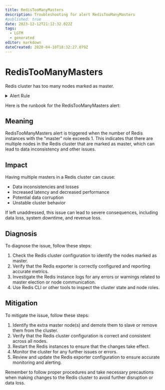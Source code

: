 ```yaml
---
title: RedisTooManyMasters
description: Troubleshooting for alert RedisTooManyMasters
#published: true
date: 2023-12-12T21:12:32.022Z
tags: 
  - LGTM
  - generated
editor: markdown
dateCreated: 2020-04-10T18:32:27.079Z
---
```


# RedisTooManyMasters

Redis cluster has too many nodes marked as master.

<details>
  <summary>Alert Rule</summary>

{{% rule "redis/oliver006-redis-exporter.yml" "RedisTooManyMasters" %}}

{{% comment %}}

```yaml
alert: RedisTooManyMasters
expr: count(redis_instance_info{role="master"}) > 1
for: 0m
labels:
    severity: critical
annotations:
    summary: Redis too many masters (instance {{ $labels.instance }})
    description: |-
        Redis cluster has too many nodes marked as master.
          VALUE = {{ $value }}
          LABELS = {{ $labels }}
    runbook: https://github.com/srerun/prometheus-alerts/blob/main/content/runbooks/oliver006-redis-exporter/RedisTooManyMasters.md

```

{{% /comment %}}

</details>


Here is the runbook for the RedisTooManyMasters alert:

## Meaning

RedisTooManyMasters alert is triggered when the number of Redis instances with the "master" role exceeds 1. This indicates that there are multiple nodes in the Redis cluster that are marked as master, which can lead to data inconsistency and other issues.

## Impact

Having multiple masters in a Redis cluster can cause:

* Data inconsistencies and losses
* Increased latency and decreased performance
* Potential data corruption
* Unstable cluster behavior

If left unaddressed, this issue can lead to severe consequences, including data loss, system downtime, and revenue loss.

## Diagnosis

To diagnose the issue, follow these steps:

1. Check the Redis cluster configuration to identify the nodes marked as master.
2. Verify that the Redis exporter is correctly configured and reporting accurate metrics.
3. Investigate the Redis instance logs for any errors or warnings related to master election or node communication.
4. Use Redis CLI or other tools to inspect the cluster state and node roles.

## Mitigation

To mitigate the issue, follow these steps:

1. Identify the extra master node(s) and demote them to slave or remove them from the cluster.
2. Verify that the Redis cluster configuration is correct and consistent across all nodes.
3. Restart the Redis instances to ensure that the changes take effect.
4. Monitor the cluster for any further issues or errors.
5. Review and update the Redis exporter configuration to ensure accurate monitoring and alerting.

Remember to follow proper procedures and take necessary precautions when making changes to the Redis cluster to avoid further disruption or data loss.